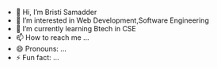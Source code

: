 - 👋 Hi, I’m Bristi Samadder
- 👀 I’m interested in Web Development,Software Engineering
- 🌱 I’m currently learning Btech in CSE
- 📫 How to reach me ...
- 😄 Pronouns: ...
- ⚡ Fun fact: ...

<!---
Bristi7/Bristi7 is a ✨ special ✨ repository because its `README.md` (this file) appears on your GitHub profile.
You can click the Preview link to take a look at your changes.
--->
